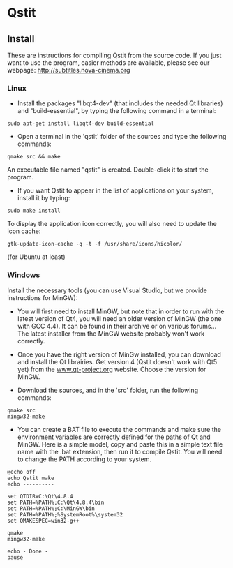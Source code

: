 # Qstit

## Install

These are instructions for compiling Qstit from the source code. If you just want to use the program, easier methods are available, please see our webpage: http://subtitles.nova-cinema.org

### Linux

- Install the packages "libqt4-dev" (that includes the needed Qt libraries) and "build-essential", by typing the following command in a terminal:
```
sudo apt-get install libqt4-dev build-essential
```

- Open a terminal in the 'qstit' folder of the sources and type the following commands:
```
qmake src && make
```

An executable file named "qstit" is created. Double-click it to start the program.

- If you want Qstit to appear in the list of applications on your system, install it by typing:
```
sudo make install
```

To display the application icon correctly, you will also need to update the icon cache:
```
gtk-update-icon-cache -q -t -f /usr/share/icons/hicolor/
```

(for Ubuntu at least)

### Windows

Install the necessary tools (you can use Visual Studio, but we provide instructions for MinGW):

- You will first need to install MinGW, but note that in order to run with the latest version of Qt4, you will need an older version of MinGW (the one with GCC 4.4). It can be found in their archive or on various forums...
The latest installer from the MinGW website probably won't work correctly.

- Once you have the right version of MinGw installed, you can download and install the Qt librairies. Get version 4 (Qstit doesn't work with Qt5 yet) from the www.qt-project.org website. Choose the version for MinGW.

- Download the sources, and in the 'src' folder, run the following commands:

```
qmake src
mingw32-make
```

- You can create a BAT file to execute the commands and make sure the environment variables are correctly defined for the paths of Qt and MinGW. Here is a simple model, copy and paste this in a simple text file name with the .bat extension, then run it to compile Qstit. You will need to change the PATH according to your system.

```
@echo off
echo Qstit make
echo ----------

set QTDIR=C:\Qt\4.8.4
set PATH=%PATH%;C:\Qt\4.8.4\bin
set PATH=%PATH%;C:\MinGW\bin
set PATH=%PATH%;%SystemRoot%\system32
set QMAKESPEC=win32-g++

qmake
mingw32-make

echo - Done -
pause
```
